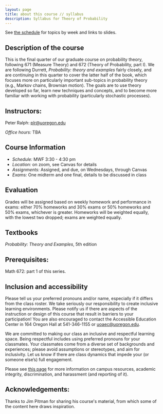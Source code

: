 ```yaml
---
layout: page
title: about this course // syllabus
description: Syllabus for Theory of Probability
---
```


See [the schedule](schedule.html) for topics by week and links to slides.

## Description of the course

This is the final quarter of our graduate course on probability theory,
following 671 (Measure Theory) and 672 (Theory of Probability, part I).
We are following Durrett, *Probability: theory and examples* fairly closely,
and are continuing in this quarter to cover the latter half of the book,
which focuses more on particularly important sub-topics in probability theory
(e.g., Markov chains, Brownian motion).
The goals are to use theory developed so far,
learn new techniques and concepts,
and to become more familiar with working with probability
(particularly stochastic processes).


## Instructors:

Peter Ralph: plr@uoregon.edu

*Office hours:* TBA


## Course Information

- *Schedule:* MWF 3:30 - 4:30 pm
- *Location:* on zoom, see Canvas for details
- *Assignments:* Assigned, and due, on Wednesdays, through Canvas
- *Exams:* One midterm and one final, details to be discussed in class

## Evaluation

Grades will be assigned based on weekly homework and performance in exams:
either 70% homeworks and 30% exams or 50% homeworks and 50% exams,
whichever is greater. Homeworks will be weighted equally, with the lowest two dropped;
exams are weighted equally.

## Textbooks

*Probability: Theory and Examples*, 5th edition

## Prerequisites:

Math 672: part 1 of this series.

## Inclusion and accessibility

Please tell us your preferred pronouns and/or name,
especially if it differs from the class roster.
We take seriously our responsibility to create inclusive learning environments.
Please notify us if there are aspects of the instruction or design of this
course that result in barriers to your participation! You are also encouraged
to contact the Accessible Education Center in 164 Oregon Hall at 541-346-1155
or uoaec@uoregon.edu.

We are committed to making our class an inclusive and respectful learning space.
Being respectful includes using preferred pronouns for your classmates.
Your classmates come from a diverse set of backgrounds and experiences;
please avoid assumptions or stereotypes, and aim for inclusivity.
Let us know if there are class dynamics that impede your (or someone else’s) full engagement. 

Please see [this page](policies.html) for more information on
campus resources, academic integrity, discrimination, and harassment (and reporting of it).


## Acknowledgements:

Thanks to Jim Pitman for sharing his course's material,
from which some of the content here draws inspiration.

